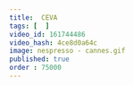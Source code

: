 ```yaml
---
title:  CEVA
tags: [  ]
video_id: 161744486
video_hash: 4ce8d0a64c
image: nespresso - cannes.gif
published: true
order : 75000
---
```

